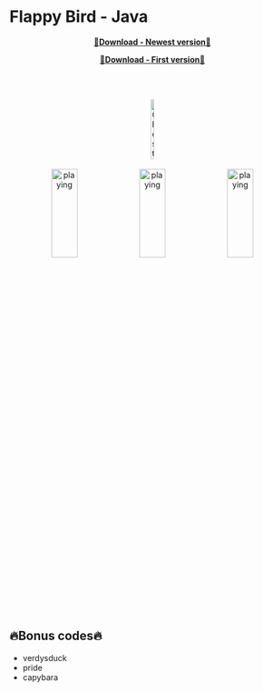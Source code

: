 # Flappy Bird - Java

<p align="center"><a href="https://www.mediafire.com/file/4deqzvm4vib3isx/app-debug.apk/file" download><b>💾Download - Newest version💾</b></a></p>
<p align="center"><a href="https://github.com/KRBNJSF/FlappyBird_Java/raw/master/app-debug.apk" download><b>💾Download - First version💾</b></a></p>

<br>
<br>

<p align="center">
 
<a href="https://www.mediafire.com/file/4deqzvm4vib3isx/app-debug.apk/file" download>
 <img src="https://user-images.githubusercontent.com/90755554/164563628-6a321da5-c2d2-4c80-97e0-8d55529d44bb.png" alt="Ghost" height="105px" width="10%">
</a>
 
 <br>
 <br>
 
 <img src="https://user-images.githubusercontent.com/90755554/175093293-8f0076a8-0fcc-4f89-ac58-ed9931afb188.png" alt="playing" width="30%" height="20%">
 <img src="https://user-images.githubusercontent.com/90755554/175094200-6b1d1e2d-75a4-4c92-a4b5-a5f81ed2b74b.png" alt="playing" width="30%" height="20%">
 <img src="https://user-images.githubusercontent.com/90755554/175094042-2a03ebea-a9e3-4794-b22a-5f3f65cd8863.png" alt="playing" width="30%" height="20%">
 
 </p>
 
 ## 🔥Bonus codes🔥
 
  - verdysduck
  - pride
  - capybara
